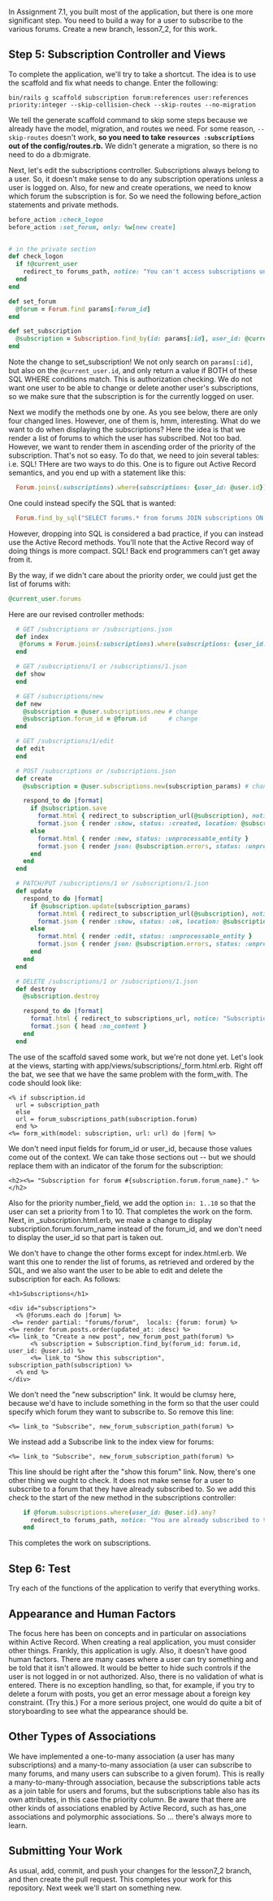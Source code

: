 In Assignment 7.1, you built most of the application, but there is one more significant step.  You need to build a way for a user to subscribe to the various forums.  Create a new branch, lesson7_2, for this work.

## Step 5: Subscription Controller and Views

To complete the application, we'll try to take a shortcut.  The idea is to use the scaffold and fix what needs to change.  Enter the following:
```
bin/rails g scaffold subscription forum:references user:references priority:integer --skip-collision-check --skip-routes --no-migration
```
We tell the generate scaffold command to skip some steps because we already have the model, migration, and routes we need.  For some reason, ```--skip-routes``` doesn't work, **so you need to take ```resources :subscriptions``` out of the config/routes.rb.**  We didn't generate a migration, so there is no need to do a db:migrate.

Next, let's edit the subscriptions controller.  Subscriptions always belong to a user.  So, it doesn't make sense to do any subscription operations unless a user is logged on.  Also, for new and create operations, we need to know which forum the subscription is for.  So we need the following before_action statements and private methods.
```ruby
before_action :check_logon
before_action :set_forum, only: %w[new create]


# in the private section
def check_logon 
  if !@current_user
    redirect_to forums_path, notice: "You can't access subscriptions unless you are logged in."
  end
end

def set_forum
  @forum = Forum.find params[:forum_id]
end    

def set_subscription
  @subscription = Subscription.find_by(id: params[:id], user_id: @current_user.id)
end
```
Note the change to set_subscription!  We not only search on ```params[:id]```, but also on the ```@current_user.id```, and only return a value if BOTH of these SQL WHERE conditions match. This is authorization checking.  We do not want one user to be able to change or delete another user's subscriptions, so we make sure that the subscription is for the currently logged on user.

Next we modify the methods one by one.  As you see below, there are only four changed lines.  However, one of them is, hmm, interesting.  What do we want to do when displaying the subscriptions?  Here the idea is that we render a list of forums to which the user has subscribed.  Not too bad.  However, we want to render them in ascending order of the priority of the subscription.  That's not so easy.  To do that, we need to join several tables: i.e. SQL! THere are two ways to do this.  One is to figure out Active Record semantics, and you end up with a statement like this:
```ruby
  Forum.joins(:subscriptions).where(subscriptions: {user_id: @user.id}).order(:priority)
```
One could instead specify the SQL that is wanted:
```ruby
  Forum.find_by_sql("SELECT forums.* from forums JOIN subscriptions ON forums.id = forum_id WHERE user_id = $1 ORDER BY priority",[@user.id])
```
However, dropping into SQL is considered a bad practice, if you can instead use the Active Record methods.  You'll note that the Active Record way of doing things is more compact.  SQL!  Back end programmers can't get away from it.

By the way, if we didn't care about the priority order, we could just get the list of forums with:
```ruby
@current_user.forums
```
Here are our revised controller methods:
```ruby
  # GET /subscriptions or /subscriptions.json
  def index
   @forums = Forum.joins(:subscriptions).where(subscriptions: {user_id: @user.id}).order(:priority)
  end

  # GET /subscriptions/1 or /subscriptions/1.json
  def show
  end

  # GET /subscriptions/new
  def new
    @subscription = @user.subscriptions.new # change
    @subscription.forum_id = @forum.id      # change
  end

  # GET /subscriptions/1/edit
  def edit
  end

  # POST /subscriptions or /subscriptions.json
  def create
    @subscription = @user.subscriptions.new(subscription_params) # change

    respond_to do |format|
      if @subscription.save
        format.html { redirect_to subscription_url(@subscription), notice: "Subscription was successfully created." }
        format.json { render :show, status: :created, location: @subscription }
      else
        format.html { render :new, status: :unprocessable_entity }
        format.json { render json: @subscription.errors, status: :unprocessable_entity }
      end
    end
  end

  # PATCH/PUT /subscriptions/1 or /subscriptions/1.json
  def update
    respond_to do |format|
      if @subscription.update(subscription_params)
        format.html { redirect_to subscription_url(@subscription), notice: "Subscription was successfully updated." }
        format.json { render :show, status: :ok, location: @subscription }
      else
        format.html { render :edit, status: :unprocessable_entity }
        format.json { render json: @subscription.errors, status: :unprocessable_entity }
      end
    end
  end

  # DELETE /subscriptions/1 or /subscriptions/1.json
  def destroy
    @subscription.destroy

    respond_to do |format|
      format.html { redirect_to subscriptions_url, notice: "Subscription was successfully destroyed." }
      format.json { head :no_content }
    end
  end
```
The use of the scaffold saved some work, but we're not done yet.  Let's look at the views, starting with app/views/subscriptions/_form.html.erb.  Right off the bat, we see that we have the same problem with the form_with.  The code should look like:
```
<% if subscription.id
  url = subscription_path
  else 
  url = forum_subscriptions_path(subscription.forum)
  end %>
<%= form_with(model: subscription, url: url) do |form| %>
```
We don't need input fields for forum_id or user_id, because those values come out of the context.  We can take those sections out -- but we should replace them with an indicator of the forum for the subscription:
```
<h2><%= "Subscription for forum #{subscription.forum.forum_name}." %></h2>
```
Also for the priority number_field, we add the option ```in: 1..10``` so that the user can set a priority from 1 to 10.   That completes the work on the form. Next, in _subscription.html.erb, we make a change to display subscription.forum.forum_name instead of the forum_id, and we don't need to display the user_id so that part is taken out.

We don't have to change the other forms except for index.html.erb.  We want this one to render the list of forums, as retrieved and ordered by the SQL, and we also want the user to be able to edit and delete the subscription for each.  As follows:
```
<h1>Subscriptions</h1>

<div id="subscriptions">
  <% @forums.each do |forum| %>
 <%= render partial: "forums/forum",  locals: {forum: forum} %>
<%= render forum.posts.order(updated_at: :desc) %>
<%= link_to "Create a new post", new_forum_post_path(forum) %>
      <% subscription = Subscription.find_by(forum_id: forum.id, user_id: @user.id) %>
      <%= link_to "Show this subscription", subscription_path(subscription) %>
  <% end %>
</div>

```
We don't need the "new subscription" link.  It would be clumsy here, because we'd have to include something in the form so that the user could specify which forum they want to subscribe to.  So remove this line:
```
<%= link_to "Subscribe", new_forum_subscription_path(forum) %>
```
We instead add a Subscribe link to the index view for forums:
```
<%= link_to "Subscribe", new_forum_subscription_path(forum) %>
```
This line should be right after the "show this forum" link.  Now, there's one other thing we ought to check.  It does not make sense for a user to subscribe to a forum that they have already subscribed to.  So we add this check to the start of the new method in the subscriptions controller:
```ruby
    if @forum.subscriptions.where(user_id: @user.id).any?
      redirect_to forums_path, notice: "You are already subscribed to that forum."
    end
```
This completes the work on subscriptions.

## Step 6: Test

Try each of the functions of the application to verify that everything works.

## Appearance and Human Factors

The focus here has been on concepts and in particular on associations within Active Record.  When creating a real application, you must consider other things.  Frankly, this application is ugly.  Also, it doesn't have good human factors.  There are many cases where a user can try something and be told that it isn't allowed.  It would be better to hide such controls if the user is not logged in or not authorized.  Also, there is no validation of what is entered.  There is no exception handling, so that, for example, if you try to delete a forum with posts, you get an error message about a foreign key constraint. (Try this.) For a more serious project, one would do quite a bit of storyboarding to see what the appearance should be.

## Other Types of Associations

We have implemented a one-to-many association (a user has many subscriptions) and a many-to-many association (a user can subscribe to many forums, and many users can subscribe to a given forum).  This is really a many-to-many-through association, because the subscriptions table acts as a join table for users and forums, but the subscriptions table also has its own attributes, in this case the priority column.  Be aware that there are other kinds of associations enabled by Active Record, such as has_one associations and polymorphic associations.  So ... there's always more to learn.

## Submitting Your Work

As usual, add, commit, and push your changes for the lesson7_2 branch, and then create the pull request.  This completes your work for this repository.  Next week we'll start on something new.

